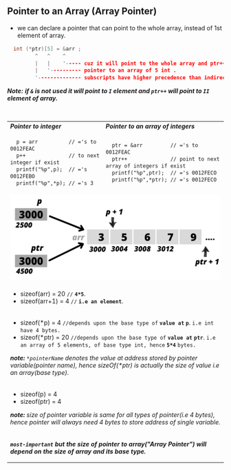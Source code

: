 ## Pointer to an Array (Array Pointer) 
- we can declare a pointer that can point to the whole array, instead of 1st element of array.

```C
  int (*ptr)[5] = &arr ;
         ^   ^    ^
         |   |    '----- cuz it will point to the whole array and ptr++ to the next array.
         |   '---------- pointer to an array of 5 int .
         '-------------- subscripts have higher precedence than indirection therefore ``( )`` necessary.  
```

***Note:*** ***if ``&`` is not used it will point to ``I`` element and ``ptr++`` will point to ``II`` element of array.***

</br>

<table>
<tr>
<td><b><em> Pointer to integer </em></b></td> 
<td><b><em> Pointer to an array of integers </em></b></td> 
</tr>
<tr>
<td>  

```
  p = arr          // ='s to 0012FEAC
  p++              // to next integer if exist
  printf("%p",p);  // ='s 0012FEBO
  printf("%p",*p); // ='s 3
```
</td>
<td>  

```
  ptr = &arr         // ='s to 0012FEAC
  ptr++              // point to next array of integers if exist
  printf("%p",ptr);  // ='s 0012FECO
  printf("%p",*ptr); // ='s 0012FECO
```
</td>
</tr>
<tr>
<td colspan="2" align="center">
<a href="#"><img src="../images/pointer_to_an_array_example.png" width="600px"></a>
</td>
</tr>
<tr>
<td colspan="2">
  
- sizeof(arr) = 20 ``//`` **``4*5``**.
- sizeof(arr+1) = 4 ``//`` **``i.e an element``**.

</td>
</tr>
<tr>
<td colspan="2">
  
- sizeof(*p) = 4    ``//depends upon the base type of`` **``value at``** **``p``**. ``i.e int have 4 bytes.``
- sizeof(*ptr) = 20 ``//depends upon the base type of`` **``value at``** **``ptr``**. ``i.e an array of 5 elements, of base type int, hence`` **``5*4``** ``bytes.``

***note:*** _``*pointerName`` denotes the value at address stored by pointer variable(pointer name), hence sizeOf(*ptr) is actually the size of value i.e an array(base type)._
</td>
</tr>
<tr>
<td colspan="2">
  
- sizeof(p) = 4   
- sizeof(ptr) = 4 
  
***note:*** _size of pointer variable is same for all types of pointer(i.e 4 bytes), hence pointer will always need 4 bytes to store address of single variable._
</td>
</tr>
<tr>
<td colspan="2">
  
***``most-important`` but the size of pointer to array("Array Pointer") will depend on the size of array and its base type.***

</td>
</tr>  
</table>




